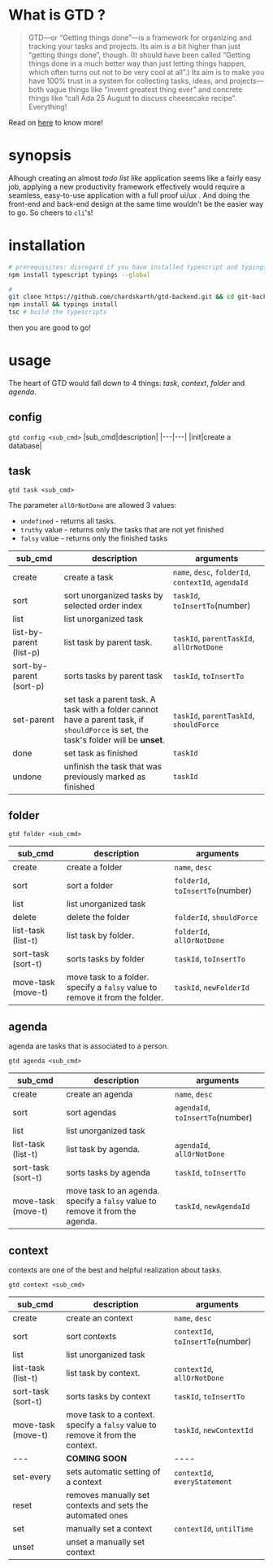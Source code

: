 # What is GTD ?
 > GTD—or “Getting things done”—is a framework for organizing and tracking your tasks and projects. Its aim is a bit higher than just “getting things done”, though. (It should have been called “Getting things done in a much better way than just letting things happen, which often turns out not to be very cool at all”.) Its aim is to make you have 100% trust in a system for collecting tasks, ideas, and projects—both vague things like “invent greatest thing ever” and concrete things like “call Ada 25 August to discuss cheesecake recipe”. Everything!

 Read on [here](https://hamberg.no/gtd/#what-is-gtd) to know more!

# synopsis
Alhough creating an almost *todo list like* application seems like a fairly easy job, applying a new productivity framework effectively would require a seamless, easy-to-use application with a full proof ui/ux . And doing the front-end and back-end design at the same time wouldn't be the easier way to go. So cheers to `cli`'s!

# installation
```bash
# prerequisites: disregard if you have installed typescript and typings
npm install typescript typings --global

#
git clone https://github.com/chardskarth/gtd-backend.git && cd git-backend
npm install && typings install
tsc # build the typescripts
```
then you are good to go!

# usage
The heart of GTD would fall down to 4 things: *task*, *context*, *folder* and *agenda*.

## config
`gtd config <sub_cmd>`
|sub_cmd|description|
|---|---|
|init|create a database|
## task
`gtd task <sub_cmd>`

The parameter `allOrNotDone` are allowed 3 values: 
* `undefined` - returns all tasks.
* `truthy` value - returns only the tasks that are not yet finished
* `falsy` value - returns only the finished tasks

|sub_cmd|description|arguments|
|---|---|---|
|create|create a task| `name`, `desc`, `folderId`, `contextId`, `agendaId`|
|sort|sort unorganized tasks by selected order index|`taskId`, `toInsertTo`(number)|
|list|list unorganized task||
|list-by-parent (list-p)|list task by parent task. |`taskId`, `parentTaskId`, `allOrNotDone`|
|sort-by-parent (sort-p)|sorts tasks by parent task|`taskId`, `toInsertTo` |
|set-parent|set task a parent task. A task with a folder cannot have a parent task, if `shouldForce` is set,  the task's folder will be **unset**.|`taskId`, `parentTaskId`, `shouldForce`|
|done|set task as finished|`taskId`|
|undone|unfinish the task that was previously marked as finished|`taskId`|
## folder
`gtd folder <sub_cmd>`

|sub_cmd|description|arguments|
|---|---|---|
|create|create a folder| `name`, `desc`|
|sort|sort a folder|`folderId`, `toInsertTo`(number)|
|list|list unorganized task||
|delete|delete the folder|`folderId`, `shouldForce`|
|list-task (list-t)|list task by folder. |`folderId`, `allOrNotDone`|
|sort-task (sort-t)|sorts tasks by folder|`taskId`, `toInsertTo` |
|move-task (move-t)|move task to a folder. specify a `falsy` value to remove it from the folder.|`taskId`, `newFolderId`|
## agenda
agenda are tasks that is associated to a person.

`gtd agenda <sub_cmd>`

|sub_cmd|description|arguments|
|---|---|---|
|create|create an agenda| `name`, `desc`|
|sort|sort agendas|`agendaId`, `toInsertTo`(number)|
|list|list unorganized task||
|list-task (list-t)|list task by agenda. |`agendaId`, `allOrNotDone`|
|sort-task (sort-t)|sorts tasks by agenda|`taskId`, `toInsertTo` |
|move-task (move-t)|move task to an agenda. specify a `falsy` value to remove it from the agenda.|`taskId`, `newAgendaId`|
## context
contexts are one of the best and helpful realization about tasks.

`gtd context <sub_cmd>`

|sub_cmd|description|arguments|
|---|---|---|
|create|create an context| `name`, `desc`|
|sort|sort contexts|`contextId`, `toInsertTo`(number)|
|list|list unorganized task||
|list-task (list-t)|list task by context. |`contextId`, `allOrNotDone`|
|sort-task (sort-t)|sorts tasks by context|`taskId`, `toInsertTo` |
|move-task (move-t)|move task to a context. specify a `falsy` value to remove it from the context.|`taskId`, `newContextId`|
|---| **COMING SOON** |----|
|set-every|sets automatic setting of a context|`contextId`, `everyStatement`|
|reset|removes manually set contexts and sets the automated ones||
|set|manually set a context|`contextId`, `untilTime`|
|unset|unset a manually set context||
